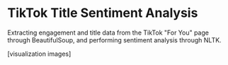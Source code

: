 # TikTok Title Sentiment Analysis

Extracting engagement and title data from the TikTok "For You" page through BeautifulSoup, and performing sentiment analysis through NLTK.

[visualization images]
